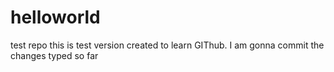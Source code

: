 # helloworld
test repo
this is test version created to learn GIThub. I am gonna commit the changes typed so far
